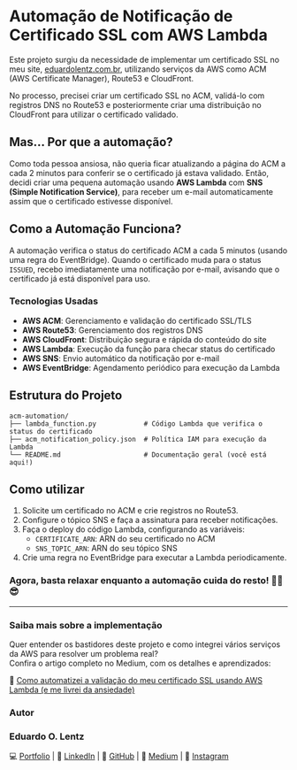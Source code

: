 # Automação de Notificação de Certificado SSL com AWS Lambda

Este projeto surgiu da necessidade de implementar um certificado SSL no meu site, [eduardolentz.com.br](http://www.eduardolentz.com.br), utilizando serviços da AWS como ACM (AWS Certificate Manager), Route53 e CloudFront.

No processo, precisei criar um certificado SSL no ACM, validá-lo com registros DNS no Route53 e posteriormente criar uma distribuição no CloudFront para utilizar o certificado validado.

## Mas... Por que a automação?

Como toda pessoa ansiosa, não queria ficar atualizando a página do ACM a cada 2 minutos para conferir se o certificado já estava validado. Então, decidi criar uma pequena automação usando **AWS Lambda** com **SNS (Simple Notification Service)**, para receber um e-mail automaticamente assim que o certificado estivesse disponível.

## Como a Automação Funciona?

A automação verifica o status do certificado ACM a cada 5 minutos (usando uma regra do EventBridge). Quando o certificado muda para o status `ISSUED`, recebo imediatamente uma notificação por e-mail, avisando que o certificado já está disponível para uso.

### Tecnologias Usadas
- **AWS ACM**: Gerenciamento e validação do certificado SSL/TLS
- **AWS Route53**: Gerenciamento dos registros DNS
- **AWS CloudFront**: Distribuição segura e rápida do conteúdo do site
- **AWS Lambda**: Execução da função para checar status do certificado
- **AWS SNS**: Envio automático da notificação por e-mail
- **AWS EventBridge**: Agendamento periódico para execução da Lambda

## Estrutura do Projeto

```
acm-automation/
├── lambda_function.py            # Código Lambda que verifica o status do certificado
├── acm_notification_policy.json  # Política IAM para execução da Lambda
└── README.md                     # Documentação geral (você está aqui!)
```

## Como utilizar

1. Solicite um certificado no ACM e crie registros no Route53.
2. Configure o tópico SNS e faça a assinatura para receber notificações.
3. Faça o deploy do código Lambda, configurando as variáveis:
   - `CERTIFICATE_ARN`: ARN do seu certificado no ACM
   - `SNS_TOPIC_ARN`: ARN do seu tópico SNS
4. Crie uma regra no EventBridge para executar a Lambda periodicamente.

### Agora, basta relaxar enquanto a automação cuida do resto! ✌🏽😎
---
### Saiba mais sobre a implementação

Quer entender os bastidores deste projeto e como integrei vários serviços da AWS para resolver um problema real?  
Confira o artigo completo no Medium, com os detalhes e aprendizados:

🔗 [Como automatizei a validação do meu certificado SSL usando AWS Lambda (e me livrei da ansiedade)](https://medium.com/@eduardolentz/como-automatizei-a-valida%C3%A7%C3%A3o-do-meu-certificado-ssl-usando-aws-lambda-e-me-livrei-da-ansiedade-5b82ae8abf86)


### Autor

### Eduardo O. Lentz  
💻 [Portfolio](http://www.eduardolentz.com.br) | 🔗 [LinkedIn](https://www.linkedin.com/in/eduardolentz) | 📂 [GitHub](https://github.com/eduardolentz) | 📝 [Medium](https://medium.com/@eduardolentz) | 📸 [Instagram](https://www.instagram.com/eduardolntz/)


